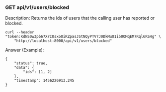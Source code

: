 
### GET api/v1/users/blocked

Description: Returns the ids of users that the calling user has reported or blocked.

```
curl --header "token:KdNS0w3pb67XrIOsxoOiRZpasJStNQyPTV7J0DkMuO1ib0OMqEM7Rql6RS4g" \
    "http://localhost:8000/api/v1/users/blocked"
```

Answer (Example):

```
{
	"status": true,
	"data": {
		"ids": [1, 2]
	},
	"timestamp": 1456226913.245
}
```